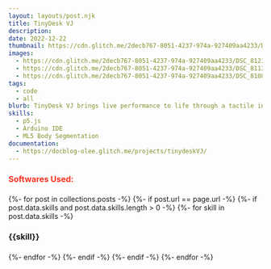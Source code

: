 ```yaml
---
layout: layouts/post.njk
title: TinyDesk VJ
description: 
date: 2022-12-22
thumbnail: https://cdn.glitch.me/2decb767-8051-4237-974a-927409aa4233/DSC_8113.jpeg?v=1738176308228
images: 
  - https://cdn.glitch.me/2decb767-8051-4237-974a-927409aa4233/DSC_8121.jpeg?v=1738176311939
  - https://cdn.glitch.me/2decb767-8051-4237-974a-927409aa4233/DSC_8113.jpeg?v=1738176308228
  - https://cdn.glitch.me/2decb767-8051-4237-974a-927409aa4233/DSC_8108.jpeg?v=1738176304190
tags: 
  - code 
  - all
blurb: TinyDesk VJ brings live performance to life through a tactile interface. Powered by p5.js and ML5 body segmentation, it integrates live video with surreal digital effects that you can dynamically control. The interface features rotary encoders, faders, potentiometers, and buttons, allowing you to layer effects like rain, ripples, lasers, and lightning in real-time. Whether you’re performing alongside music or exploring interactive art, this tool offers endless possibilities for creativity. Experiment with the controls, combine elements in unique ways, and watch as your inputs transform into exciting, ever-changing visuals.
skills:
  - p5.js
  - Arduino IDE
  - ML5 Body Segmentation
documentation: 
  - https://docblog-olee.glitch.me/projects/tinydeskVJ/
---
```


<div class="skill-list">       
  <h4 style="font-size: 1rem; color: #fe2f20;">Softwares Used:</h4> 
      <div class="skills">   
    {%- for post in collections.posts -%}
  {%- if post.url == page.url -%}
    {%- if post.data.skills and post.data.skills.length > 0 -%}
      {%- for skill in post.data.skills -%}
         <h4 style="font-size: 1rem;"> {{skill}} </h4> 
      {%- endfor -%}
    {%- endif -%}
  {%- endif -%}
{%- endfor -%}  
    </div> 
  </div>